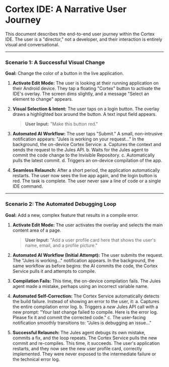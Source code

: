 # Cortex IDE: A Narrative User Journey

This document describes the end-to-end user journey within the Cortex IDE. The user is a "director," not a developer, and their interaction is entirely visual and conversational.

---

### **Scenario 1: A Successful Visual Change**

**Goal:** Change the color of a button in the live application.

1.  **Activate Edit Mode:** The user is looking at their running application on their Android device. They tap a floating "Cortex" button to activate the IDE's overlay. The screen dims slightly, and a message "Select an element to change" appears.

2.  **Visual Selection & Intent:** The user taps on a login button. The overlay draws a highlighted box around the button. A text input field appears.
    > **User Input:** "Make this button red."

3.  **Automated AI Workflow:** The user taps "Submit." A small, non-intrusive notification appears: "Jules is working on your request..." In the background, the on-device Cortex Service:
    a.  Captures the context and sends the request to the Jules API.
    b.  Waits for the Jules agent to commit the code change to the Invisible Repository.
    c.  Automatically pulls the latest commit.
    d.  Triggers an on-device compilation of the app.

4.  **Seamless Relaunch:** After a short period, the application automatically restarts. The user now sees the live app again, and the login button is red. The task is complete. The user never saw a line of code or a single IDE command.

---

### **Scenario 2: The Automated Debugging Loop**

**Goal:** Add a new, complex feature that results in a compile error.

1.  **Activate Edit Mode:** The user activates the overlay and selects the main content area of a page.
    > **User Input:** "Add a user profile card here that shows the user's name, email, and a profile picture."

2.  **Automated AI Workflow (Initial Attempt):** The user submits the request. The "Jules is working..." notification appears. In the background, the same workflow as before begins: the AI commits the code, the Cortex Service pulls it and attempts to compile.

3.  **Compilation Fails:** This time, the on-device compilation fails. The Jules agent made a mistake, perhaps using an incorrect variable name.

4.  **Automated Self-Correction:** The Cortex Service automatically detects the build failure. Instead of showing an error to the user, it:
    a.  Captures the entire compilation error log.
    b.  Triggers a *new* Jules API call with a new prompt: "Your last change failed to compile. Here is the error log. Please fix it and commit the corrected code."
    c.  The user-facing notification smoothly transitions to: "Jules is debugging an issue..."

5.  **Successful Relaunch:** The Jules agent debugs its own mistake, commits a fix, and the loop repeats. The Cortex Service pulls the new commit and re-compiles. This time, it succeeds.
    The user's application restarts, and they now see the new user profile card, correctly implemented. They were never exposed to the intermediate failure or the technical error log.
